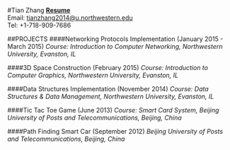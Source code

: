 #Tian Zhang
[**Resume**](https://github.com/zhtiansweet/zhtiansweet.github.io/blob/master/Resume_Eng.pdf)  
Email: tianzhang2014@u.northwestern.edu  
Tel: +1-718-909-7686  

##PROJECTS
####Networking Protocols Implementation (January 2015 - March 2015) 
_Course: Introduction to Computer Networking, Northwestern University, Evanston, IL_

####3D Space Construction (February 2015)
_Course: Introduction to Computer Graphics, Northwestern University, Evanston, IL_  

####Data Structures Implementation (November 2014)
_Course: Data Structures & Data Management, Northwestern University, Evanston, IL_

####Tic Tac Toe Game (June 2013)
_Course: Smart Card System, Beijing University of Posts and Telecommunications, Beijing, China_

####Path Finding Smart Car (September 2012)
_Beijing University of Posts and Telecommunications, Beijing, China_
